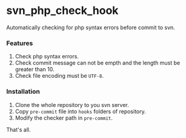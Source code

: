 # svn_php_check_hook

Automatically checking for php syntax errors before commit to svn.

### Features

1. Check php syntax errors.
1. Check commit message can not be empth and the length must be greater than 10.
1. Check file encoding must be `UTF-8`.

### Installation 

1. Clone the whole repository to  you svn server.
1. Copy `pre-commit` file into `hooks` folders of repository.
1. Modify the checker path in `pre-commit`.

That's all.

